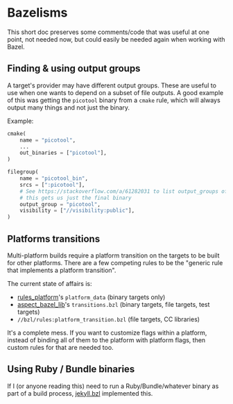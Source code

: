 # Bazelisms

This short doc preserves some comments/code that was useful at one point, not needed now, but could easily be needed again when working with Bazel.

## Finding & using output groups

A target's provider may have different output groups. These are useful to use when one wants to depend on a subset of file outputs. A good example of this was getting the `picotool` binary from a `cmake` rule, which will always output many things and not just the binary.

Example:
```python
cmake(
    name = "picotool",
    ...
    out_binaries = ["picotool"],
)

filegroup(
    name = "picotool_bin",
    srcs = [":picotool"],
    # See https://stackoverflow.com/a/61282031 to list output_groups of a target;
    # this gets us just the final binary
    output_group = "picotool",
    visibility = ["//visibility:public"],
)
```

## Platforms transitions

Multi-platform builds require a platform transition on the targets to be built for other platforms. There are a few competing rules to be the "generic rule that implements a platform transition".

The current state of affairs is:
- [rules_platform](https://registry.bazel.build/modules/rules_platform)'s `platform_data` (binary targets only)
- [aspect_bazel_lib](https://github.com/bazel-contrib/bazel-lib/blob/main/docs/transitions.md)'s `transitions.bzl` (binary targets, file targets, test targets)
- `//bzl/rules:platform_transition.bzl` (file targets, CC libraries)

It's a complete mess. If you want to customize flags within a platform, instead of binding all of them to the platform with platform flags, then custom rules for that are needed too.

## Using Ruby / Bundle binaries

If I (or anyone reading this) need to run a Ruby/Bundle/whatever binary as part of a build process, [jekyll.bzl](https://github.com/RyanDraves/nlb/blob/5bfad07ffbd7fbf1a0fd087b260b148b7e0f655f/bzl/macros/jekyll.bzl) implemented this.
